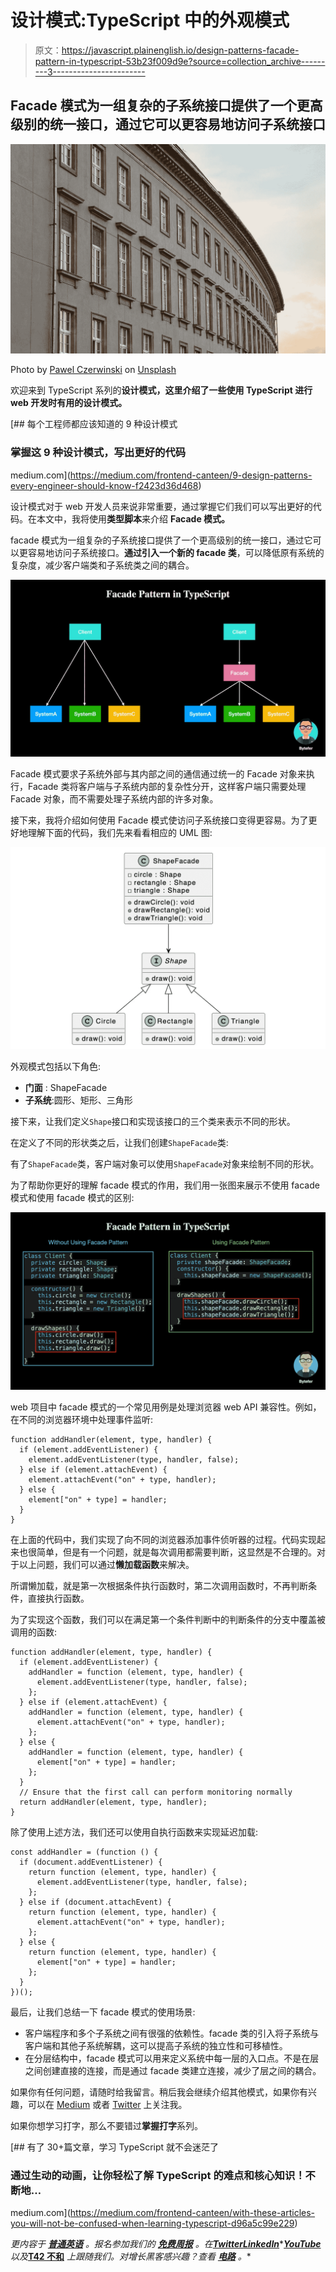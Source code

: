 # 设计模式:TypeScript 中的外观模式

> 原文：<https://javascript.plainenglish.io/design-patterns-facade-pattern-in-typescript-53b23f009d9e?source=collection_archive---------3----------------------->

## Facade 模式为一组复杂的子系统接口提供了一个更高级别的统一接口，通过它可以更容易地访问子系统接口

![](img/d7e897886da64e3f133e9d803d3b6c41.png)

Photo by [Pawel Czerwinski](https://unsplash.com/@pawel_czerwinski?utm_source=medium&utm_medium=referral) on [Unsplash](https://unsplash.com?utm_source=medium&utm_medium=referral)

欢迎来到 TypeScript 系列的**设计模式，这里介绍了一些使用 TypeScript 进行 web 开发时有用的设计模式。**

[](https://medium.com/frontend-canteen/9-design-patterns-every-engineer-should-know-f2423d36d468) [## 每个工程师都应该知道的 9 种设计模式

### 掌握这 9 种设计模式，写出更好的代码

medium.com](https://medium.com/frontend-canteen/9-design-patterns-every-engineer-should-know-f2423d36d468) 

设计模式对于 web 开发人员来说非常重要，通过掌握它们我们可以写出更好的代码。在本文中，我将使用**类型脚本**来介绍 **Facade 模式。**

facade 模式为一组复杂的子系统接口提供了一个更高级别的统一接口，通过它可以更容易地访问子系统接口。**通过引入一个新的 facade 类**，可以降低原有系统的复杂度，减少客户端类和子系统类之间的耦合。

![](img/0bad8ad09dc9b9b3910a12aadd0428ca.png)

Facade 模式要求子系统外部与其内部之间的通信通过统一的 Facade 对象来执行，Facade 类将客户端与子系统内部的复杂性分开，这样客户端只需要处理 Facade 对象，而不需要处理子系统内部的许多对象。

接下来，我将介绍如何使用 Facade 模式使访问子系统接口变得更容易。为了更好地理解下面的代码，我们先来看看相应的 UML 图:

![](img/fdd73a86db803df97c5f59060672e2dd.png)

外观模式包括以下角色:

*   **门面** : ShapeFacade
*   **子系统**:圆形、矩形、三角形

接下来，让我们定义`Shape`接口和实现该接口的三个类来表示不同的形状。

在定义了不同的形状类之后，让我们创建`ShapeFacade`类:

有了`ShapeFacade`类，客户端对象可以使用`ShapeFacade`对象来绘制不同的形状。

为了帮助你更好的理解 facade 模式的作用，我们用一张图来展示不使用 facade 模式和使用 facade 模式的区别:

![](img/0daa0002778fd0bca686befcc5c2b57e.png)

web 项目中 facade 模式的一个常见用例是处理浏览器 web API 兼容性。例如，在不同的浏览器环境中处理事件监听:

```
function addHandler(element, type, handler) {
  if (element.addEventListener) {
    element.addEventListener(type, handler, false);
  } else if (element.attachEvent) {
    element.attachEvent("on" + type, handler);
  } else {
    element["on" + type] = handler;
  }
}
```

在上面的代码中，我们实现了向不同的浏览器添加事件侦听器的过程。代码实现起来也很简单，但是有一个问题，就是每次调用都需要判断，这显然是不合理的。对于以上问题，我们可以通过**懒加载函数**来解决。

所谓懒加载，就是第一次根据条件执行函数时，第二次调用函数时，不再判断条件，直接执行函数。

为了实现这个函数，我们可以在满足第一个条件判断中的判断条件的分支中覆盖被调用的函数:

```
function addHandler(element, type, handler) {
  if (element.addEventListener) {
    addHandler = function (element, type, handler) {
      element.addEventListener(type, handler, false);
    };
  } else if (element.attachEvent) {
    addHandler = function (element, type, handler) {
      element.attachEvent("on" + type, handler);
    };
  } else {
    addHandler = function (element, type, handler) {
      element["on" + type] = handler;
    };
  }
  // Ensure that the first call can perform monitoring normally
  return addHandler(element, type, handler);
}
```

除了使用上述方法，我们还可以使用自执行函数来实现延迟加载:

```
const addHandler = (function () {
  if (document.addEventListener) {
    return function (element, type, handler) {
      element.addEventListener(type, handler, false);
    };
  } else if (document.attachEvent) {
    return function (element, type, handler) {
      element.attachEvent("on" + type, handler);
    };
  } else {
    return function (element, type, handler) {
      element["on" + type] = handler;
    };
  }
})();
```

最后，让我们总结一下 facade 模式的使用场景:

*   客户端程序和多个子系统之间有很强的依赖性。facade 类的引入将子系统与客户端和其他子系统解耦，这可以提高子系统的独立性和可移植性。
*   在分层结构中，facade 模式可以用来定义系统中每一层的入口点。不是在层之间创建直接的连接，而是通过 facade 类建立连接，减少了层之间的耦合。

如果你有任何问题，请随时给我留言。稍后我会继续介绍其他模式，如果你有兴趣，可以在 [Medium](https://medium.com/@bytefer) 或者 [Twitter](https://twitter.com/Tbytefer) 上关注我。

如果你想学习打字，那么不要错过**掌握打字**系列。

[](https://medium.com/frontend-canteen/with-these-articles-you-will-not-be-confused-when-learning-typescript-d96a5c99e229) [## 有了 30+篇文章，学习 TypeScript 就不会迷茫了

### 通过生动的动画，让你轻松了解 TypeScript 的难点和核心知识！不断地…

medium.com](https://medium.com/frontend-canteen/with-these-articles-you-will-not-be-confused-when-learning-typescript-d96a5c99e229) 

*更内容于* [***普通英语***](https://plainenglish.io/) *。报名参加我们的* [***免费周报***](http://newsletter.plainenglish.io/) *。在*[***Twitter***](https://twitter.com/inPlainEngHQ)[***LinkedIn***](https://www.linkedin.com/company/inplainenglish/)*[***YouTube***](https://www.youtube.com/channel/UCtipWUghju290NWcn8jhyAw)*以及*[**T42 不和**](https://discord.gg/GtDtUAvyhW) *上跟随我们。对增长黑客感兴趣？查看* [***电路***](https://circuit.ooo/) *。**